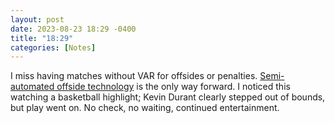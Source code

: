 ```yaml
---
layout: post
date: 2023-08-23 18:29 -0400
title: "18:29"
categories: [Notes]
---
```


I miss having matches without VAR for offsides or penalties. [Semi-automated offside technology](https://www.fifa.com/technical/football-technology/football-technologies-and-innovations-at-the-fifa-world-cup-2022/semi-automated-offside-technology) is the only way forward. I noticed this watching a basketball highlight; Kevin Durant clearly stepped out of bounds, but play went on. No check, no waiting, continued entertainment.